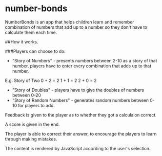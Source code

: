 number-bonds
============

NumberBonds is an app that helps children learn and remember combination of numbers that add up to a number so they
don't have to calculate them each time. 

##How it works.

###Players can choose to do: 
* "Story of Numbers" - presents numbers between 2-10 as a story of that number, players have to enter every combination that adds up to that number. 

E.g. Story of Two
     0 + 2 = 2
     1 + 1 = 2
     2 + 0 = 2
     
* "Story of Doubles" - players have to give the doubles of numbers between 0-20
* "Story of Random Numbers" - generates random numbers between 0-10 for players to add. 

Feedback is given to the player as to whether they got a calculaion correct.

A score is given in the end. 

The player is able to correct their answer, to encourage the players to learn through making mistakes. 

The content is rendered by JavaScript according to the user's selection.

